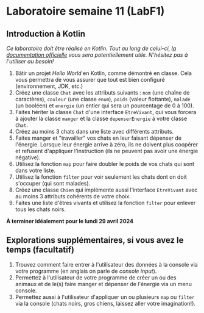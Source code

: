 # Laboratoire semaine 11 (LabF1)
## Introduction à Kotlin

*Ce laboratoire doit être réalisé en Kotlin. Tout au long de celui-ci, [la documentation officielle](https://kotlinlang.org/docs/basic-syntax.html) vous sera potentiellement utile. N'hésitez pas à l'utiliser au besoin!*

1. Bâtir un projet *Hello World* en Kotlin, comme démontré en classe. Cela vous permettra de vous assurer que tout est bien configuré (environnement, JDK, etc.)
1. Créez une classe `Chat` avec les attributs suivants : `nom` (une chaîne de caractères), `couleur` (une classe `enum`), `poids` (valeur flottante), `malade` (un booléen) et `energie` (un entier qui sera un pourcentage de 0 à 100).
1. Faites hériter la classe `Chat` d'une interface `EtreVivant`, qui vous forcera à ajouter la classe `manger` et la classe `depenserEnergie` à votre classe `Chat`.
1. Créez au moins 3 chats dans une liste avec différents attributs.
1. Faites manger et "travailler" vos chats en leur faisant dépenser de l'énergie. Lorsque leur énergie arrive à zéro, ils ne doivent plus coopérer et refusent d'appliquer l'instruction (ils ne peuvent pas avoir une énergie négative).
1. Utilisez la fonction `map` pour faire doubler le poids de vos chats qui sont dans votre liste.
1. Utilisez la fonction `filter` pour voir seulement les chats dont on doit s'occuper (qui sont malades).
1. Créez une classe `Chien` qui implémente aussi l'interface `EtreVivant` avec au moins 3 attributs cohérents de votre choix.
1. Faites une liste d'êtres vivants et utilisez la fonction `filter` pour enlever tous les chats noirs.

**À terminer idéalement pour le lundi 29 avril 2024**

## Explorations supplémentaires, si vous avez le temps (facultatif)
1. Trouvez comment faire entrer à l'utilisateur des données à la console via votre programme (en anglais on parle de *console input*).
1. Permettez à l'utilisateur de votre programme de créer un ou des animaux et de le(s) faire manger et dépenser de l'énergie via un menu console.
1. Permettez aussi à l'utilisateur d'appliquer un ou plusieurs `map` ou `filter` via la console (chats noirs, gros chiens, laissez aller votre imagination!).
